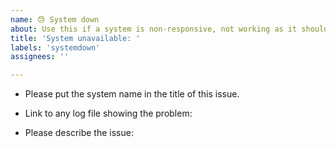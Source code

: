 ```yaml
---
name: 😓 System down
about: Use this if a system is non-responsive, not working as it should, or needs to be marked back online in jenkins
title: 'System unavailable: '
labels: 'systemdown'
assignees: ''

---
```


- Please put the system name in the title of this issue.

- Link to any log file showing the problem:

- Please describe the issue:
